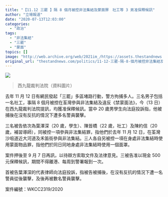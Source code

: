 ```yaml
---
title: "【11.12 三罷 】隔 8 個月被控非法集結及蒙面罪　社工等 3 男准保釋候訊"
author: "立場報道"
date: "2020-07-13T12:03:00"
categories:
  - "政治"
tags:
  - "非法集結"
  - "三罷"
  - "蒙面"
topics: []
image: "http://web.archive.org/web/2021im_/https://assets.thestandnews.com/media/photos/72694582_450820845561958_2617474329994067968_n_VyTRC_yiZTq7v.png"
original_url: "thestandnews.com/politics/11-12-三罷-隔-8-個月被控非法集結及蒙面罪-社工等-3-男准保釋候訊"
---
```

![](http://web.archive.org/web/2021im_/https://assets.thestandnews.com/media/photos/72694582_450820845561958_2617474329994067968_n_VyTRC_yiZTq7v.png)
> 西九龍裁判法院（資料圖片）

去年 11 月 12 日有網民發起「三罷」多區堵路行動，警方拘捕多人。三名男子包括一名社工，事隔 8 個月被控在荃灣參與非法集結及違反《禁蒙面法》，今（13 日）在西九龍裁判法院提訊，均獲准保釋候訊。當中 20 歲男學生向法庭投訴指，他被捕後在沒有反抗的情況下遭多名警員襲擊。

三名被告依次為葉澤深（20 歲，學生）、陳皆橋（22 歲，社工）及陳約信（20 歲，補習導師），同被控一項參與非法集結罪，指他們於去年 11 月 12 日，在荃灣沙咀道近大河道及禾笛街參與非法集結。三人各自另被控一項在身處非法集結時使用蒙面物品罪，指他們於同日同地身處非法集結時使用一個面罩。

案件押後至 9 月 7 日再訊，以待辯方索取文件及法律意見。三被告准以現金 500 元保釋候訊，期間不得離港、每周到警署報到一次。

首被告葉澤深的代表律師向法庭投訴，指被告被捕後，在沒有反抗的情況下遭一名警員從後襲擊，及後再被數名警員襲擊。

案件編號：WKCC2319/2020